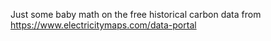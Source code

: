 Just some baby math on the free historical carbon data from 
https://www.electricitymaps.com/data-portal